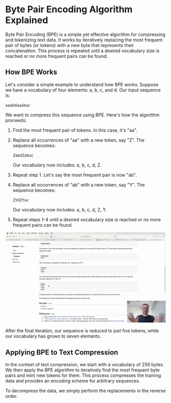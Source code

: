 #  Byte Pair Encoding Algorithm Explained

Byte Pair Encoding (BPE) is a simple yet effective algorithm for compressing and tokenizing text data. It works by iteratively replacing the most frequent pair of bytes (or tokens) with a new byte that represents their concatenation. This process is repeated until a desired vocabulary size is reached or no more frequent pairs can be found.

## How BPE Works

Let's consider a simple example to understand how BPE works. Suppose we have a vocabulary of four elements: a, b, c, and d. Our input sequence is:

```
aaabdaaabac
```

We want to compress this sequence using BPE. Here's how the algorithm proceeds:

1. Find the most frequent pair of tokens. In this case, it's "aa".
2. Replace all occurrences of "aa" with a new token, say "Z". The sequence becomes:
   ```
   ZabdZabac
   ```
   Our vocabulary now includes: a, b, c, d, Z.

3. Repeat step 1. Let's say the most frequent pair is now "ab".
4. Replace all occurrences of "ab" with a new token, say "Y". The sequence becomes:
   ```
   ZYdZYac
   ```
   Our vocabulary now includes: a, b, c, d, Z, Y.

5. Repeat steps 1-4 until a desired vocabulary size is reached or no more frequent pairs can be found.

<img src="01610.jpg"/>

After the final iteration, our sequence is reduced to just five tokens, while our vocabulary has grown to seven elements.

## Applying BPE to Text Compression

In the context of text compression, we start with a vocabulary of 256 bytes. We then apply the BPE algorithm to iteratively find the most frequent byte pairs and mint new tokens for them. This process compresses the training data and provides an encoding scheme for arbitrary sequences.

To decompress the data, we simply perform the replacements in the reverse order.

